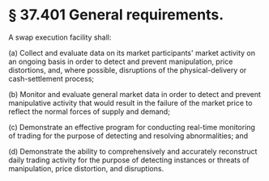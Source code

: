 # § 37.401   General requirements.

A swap execution facility shall:


(a) Collect and evaluate data on its market participants' market activity on an ongoing basis in order to detect and prevent manipulation, price distortions, and, where possible, disruptions of the physical-delivery or cash-settlement process;


(b) Monitor and evaluate general market data in order to detect and prevent manipulative activity that would result in the failure of the market price to reflect the normal forces of supply and demand;


(c) Demonstrate an effective program for conducting real-time monitoring of trading for the purpose of detecting and resolving abnormalities; and


(d) Demonstrate the ability to comprehensively and accurately reconstruct daily trading activity for the purpose of detecting instances or threats of manipulation, price distortion, and disruptions.




